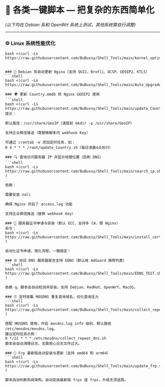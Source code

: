 # 🚀 各类一键脚本 — 把复杂的东西简单化  
*(以下均在 Debian 系和 OpenWrt 系统上测试，其他系统需自行调整)*

---

### ⚙️ Linux 系统性能优化  
```shell
bash <(curl -Ls https://raw.githubusercontent.com/BuBuxsy/Shell_Tools/main/kernel_optimization.sh)


### 🦄 Debian 系自动更新 Nginx（支持 QUIC、Brotli、OCSP、GEOIP2、KTLS）
```shell
bash <(curl -Ls https://raw.githubusercontent.com/BuBuxsy/Shell_Tools/main/Auto_Upgrade_Nginx.sh)

### 🌍 更新 Country.mmdb 供 Nginx GEOIP2 使用
```shell
bash <(curl -Ls https://raw.githubusercontent.com/BuBuxsy/Shell_Tools/main/update_Country.sh)
提示：

默认路径：/usr/share/GeoIP（请提前 mkdir -p /usr/share/GeoIP）

支持企业微信推送（需替换脚本内 webhook Key）

可通过 crontab -e 添加定时任务，如：
0 4 * * * /root/update_Country.sh（每日凌晨4点执行）

### 🔍 查询访问服务器 IP 并显示地理位置（防刷 DNS）
```shell
bash <(curl -Ls https://raw.githubusercontent.com/BuBuxsy/Shell_Tools/main/search_ip.sh
)

依赖：

需要安装 nali

确保 Nginx 开启了 access.log 功能

支持企业微信推送（替换 webhook Key）

### 🔐 服务器证书申请与安装（默认 ECC，支持多 CA，限 Nginx）
命令：
bash <(curl -Ls https://raw.githubusercontent.com/BuBuxsy/Shell_Tools/main/install_cert.sh
)

自动化证书申请，简化流程，一键搞定！

### 🌐 测试 DNS 服务器是否支持 EDNS（默认用 AdGuard 推荐列表）
```shell
bash <(curl -Ls https://raw.githubusercontent.com/BuBuxsy/Shell_Tools/main/EDNS_TEST.sh
)

依赖 q，脚本会自动检测并安装。支持 Debian、RedHat、OpenWrt、MacOS。

### ⏰ 定时收集 MOSDNS 重复查询域名，优化查询压力
···shell
bash <(curl -Ls https://raw.githubusercontent.com/BuBuxsy/Shell_Tools/main/collect_repeat_dns.sh
)

搭配 MOSDNS 使用，开启 mosdns.log info 级别，默认路径 /etc/mosdns/mosdns.log。
建议定时任务示例：
0 */12 * * * /etc/mosdns/collect_repeat_dns.sh
脚本会自动清理日志，无需担心日志文件过大。

### 🚀 Frp 最新版自动安装与更新（支持 amd64 和 arm64）
```shell
bash <(curl -Ls https://raw.githubusercontent.com/BuBuxsy/Shell_Tools/main/update_frp.sh
)

脚本自动判断系统架构，自动安装最新版 frps 或 frpc，升级无须选择。
